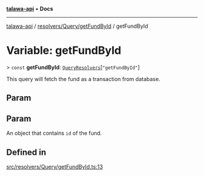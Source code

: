 [**talawa-api**](../../../../README.md) • **Docs**

***

[talawa-api](../../../../modules.md) / [resolvers/Query/getFundById](../README.md) / getFundById

# Variable: getFundById

\> `const` **getFundById**: [`QueryResolvers`](../../../../types/generatedGraphQLTypes/type-aliases/QueryResolvers.md)\[`"getFundById"`\]

This query will fetch the fund as a transaction from database.

## Param

## Param

An object that contains `id` of the fund.

## Defined in

[src/resolvers/Query/getFundById.ts:13](https://github.com/PalisadoesFoundation/talawa-api/blob/fb5076f344cd74d4e51c692cbc70fc337bf1ac39/src/resolvers/Query/getFundById.ts#L13)
